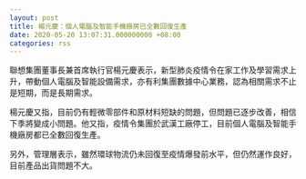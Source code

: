 ```yaml
---
layout: post
title: 楊元慶：個人電腦及智能手機廠房已全數回復生產
date: 2020-05-20 13:07:31.000000000 +08:00
categories: rss
---
```


聯想集團董事長兼首席執行官楊元慶表示，新型肺炎疫情令在家工作及學習需求上升，帶動個人電腦及智能設備需求，亦有利集團數據中心業務，認為相關需求不止是短期，而是長期需求。

楊元慶又指，目前仍有輕微零部件和原材料短缺的問題，但問題已逐步改善，相信下季將變成小問題。他又指，疫情令集團於武漢工廠停工，目前個人電腦及智能手機廠房都已全數回復生產。

另外，管理層表示，雖然環球物流仍未回復至疫情爆發前水平，但仍然運作良好，目前產品出貨問題不大。
